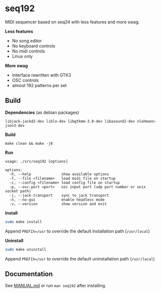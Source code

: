 # seq192

MIDI sequencer based on seq24 with less features and more swag.

**Less features**
- No song editor
- No keyboard controls
- No midi controls
- Linux only

**More swag**
- Interface rewritten with GTK3
- OSC controls
- almost 192 patterns per set

## Build

**Dependencies** (as debian packages)
```
libjack-jackd2-dev liblo-dev libgtkmm-3.0-dev libasound2-dev nlohmann-json3-dev
```

**Build**
```
make clean && make -j8
```



**Run**

```
usage: ./src/seq192 [options]

options:
  -h, --help              show available options
  -f, --file <filename>   load midi file on startup
  -c, --config <filename> load config file on startup
  -p, --osc-port <port>   osc input port (udp port number or unix socket path)
  -j, --jack-transport    sync to jack transport
  -n, --no-gui            enable headless mode
  -v, --version           show version and exit
```

**Install**

```bash
sudo make install
```

Append `PREFIX=/usr` to override the default installation path (`/usr/local`)

**Uninstall**

```bash
sudo make uninstall
```

Append `PREFIX=/usr` to override the default uninstallation path (`/usr/local`)

## Documentation

See [MANUAL.md](man/MANUAL.md) or run `man seq192` after installing.
